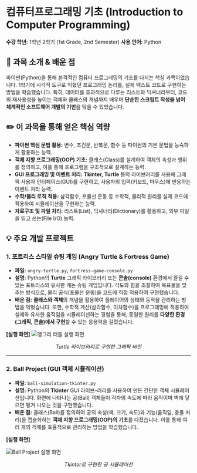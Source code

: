 # 컴퓨터프로그래밍 기초 (Introduction to Computer Programming)

**수강 학년:** 1학년 2학기 (1st Grade, 2nd Semester)
**사용 언어:** Python

## 📖 과목 소개 & 배운 점

파이썬(Python)을 통해 본격적인 컴퓨터 프로그래밍의 기초를 다지는 핵심 과목이었습니다. 1학기에 시각적 도구로 익혔던 프로그래밍 논리를, 실제 텍스트 코드로 구현하는 방법을 학습했습니다. 특히, 데이터를 효과적으로 다루는 리스트와 딕셔너리부터, 코드의 재사용성을 높이는 객체와 클래스의 개념까지 배우며 **단순한 스크립트 작성을 넘어 체계적인 소프트웨어 개발의 기반**을 닦을 수 있었습니다.

## ✏️ 이 과목을 통해 얻은 핵심 역량

-   **파이썬 핵심 문법 활용:** 변수, 조건문, 반복문, 함수 등 파이썬의 기본 문법을 능숙하게 활용하는 능력.
-   **객체 지향 프로그래밍(OOP) 기초:** 클래스(Class)를 설계하여 객체의 속성과 행위를 정의하고, 이를 통해 프로그램을 구조적으로 설계하는 능력.
-   **GUI 프로그래밍 및 이벤트 처리:** **Tkinter, Turtle** 등의 라이브러리를 사용해 그래픽 사용자 인터페이스(GUI)를 구현하고, 사용자의 입력(키보드, 마우스)에 반응하는 이벤트 처리 능력.
-   **수학/물리 로직 적용:** 삼각함수, 포물선 운동 등 수학적, 물리적 원리를 실제 코드에 적용하여 시뮬레이션을 구현하는 능력.
-   **자료구조 및 파일 처리:** 리스트(List), 딕셔너리(Dictionary)를 활용하고, 외부 파일을 읽고 쓰는(File I/O) 능력.

## 💡 주요 개발 프로젝트

### 1. 포트리스 스타일 슈팅 게임 (Angry Turtle & Fortress Game)
-   **파일:** `angry-turtle.py`, `fortress-game-console.py`
-   **설명:** Python의 **Turtle** 그래픽 라이브러리 또는 **콘솔(console)** 환경에서 즐길 수 있는 포트리스와 유사한 캐논 슈팅 게임입니다. 각도와 힘을 조절하여 목표물을 맞추는 방식으로, 물리 공식(포물선 운동)을 코드에 직접 적용하여 구현했습니다.
-   **배운 점:** **클래스와 객체**의 개념을 활용하여 플레이어의 상태와 동작을 관리하는 방법을 익혔습니다. 또한, 수학적 계산(삼각함수, 이차함수)을 프로그래밍에 적용하여 실제와 유사한 움직임을 시뮬레이션하는 경험을 통해, 동일한 원리를 **다양한 환경(그래픽, 콘솔)에서 구현**할 수 있는 응용력을 길렀습니다.

**[실행 화면]**
![앵그리 터틀 실행 화면](https://github.com/user-attachments/assets/6144a3d9-eb63-452a-8c3d-4622a394a683)
*<p align="center">Turtle 라이브러리로 구현한 그래픽 버전</p>*

---

### 2. Ball Project (GUI 객체 시뮬레이션)

-   **파일:** `ball-simulation-tkinter.py`
-   **설명:** Python의 **Tkinter** GUI 라이브-러리를 사용하여 만든 간단한 객체 시뮬레이션입니다. 화면에 나타나는 공(Ball) 객체들이 각자의 속도에 따라 움직이며 벽에 닿으면 튕겨 나오는 것을 구현했습니다.
-   **배운 점:** 클래스(Ball)를 정의하여 공의 속성(색, 크기, 속도)과 기능(움직임, 충돌 처리)을 캡슐화하는 **객체 지향 프로그래밍(OOP)의 기초**를 다졌습니다. 이를 통해 여러 개의 객체를 효율적으로 관리하는 방법을 학습했습니다.

**[실행 화면]**

![Ball Project 실행 화면](https://github.com/user-attachments/assets/5f7226a2-014f-433f-9211-9aefb9362e0a)
*<p align="center">Tkinter로 구현한 공 시뮬레이션</p>*
